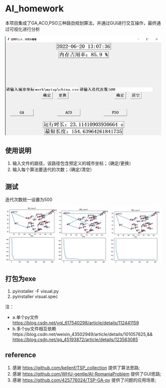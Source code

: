 # AI_homework

本项目集成了GA,ACO,PSO三种路劲规划算法，并通过GUI进行交互操作，最终通过可视化进行分析
<div align=center>
<img src="/figure/gui.png" />
</div>


## 使用说明
1. 输入文件的路径，该路径包含预定义的城市坐标；（确定/更换）
2. 输入每个算法要迭代的次数；（确定/清空）

## 测试
迭代次数统一设置为500
<div align=center>
<img src="/figure/result.png" />
</div>

## 打包为exe
1. pyinstaller -F visual.py
2. pyinstaller visual.spec

注：
- a.单个py文件 https://blog.csdn.net/yql_617540298/article/details/112441159
- b.多个py文件相互依赖https://blog.csdn.net/weixin_43502949/article/details/101057825,&& https://blog.csdn.net/qq_45193872/article/details/123563085


## reference
1. 感谢 https://github.com/kellenf/TSP_collection 提供了算法思路;
2. 感谢 https://github.com/WHU-gentle/AI-RomaniaProblem 提供了GUI思路;
3. 感谢 https://github.com/425776024/TSP-GA-py 提供了问题的应用场景;